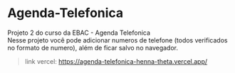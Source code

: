 # Agenda-Telefonica

Projeto 2 do curso da EBAC - Agenda Telefonica<br>
Nesse projeto você pode adicionar numeros de telefone (todos verificados no formato de numero), além de ficar salvo no navegador.<br>
> link vercel: https://agenda-telefonica-henna-theta.vercel.app/
